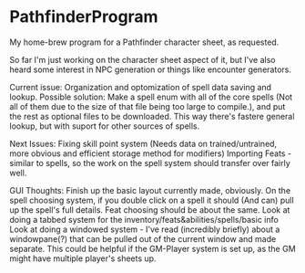 # PathfinderProgram
My home-brew program for a Pathfinder character sheet, as requested.

So far I'm just working on the character sheet aspect of it, but I've also heard some interest in NPC generation or 
things like encounter generators.


Current issue: Organization and optomization of spell data saving and lookup. 
Possible solution: Make a spell enum with all of the core spells (Not all of them due to the size of that file being too large to compile.), and put the rest as optional files to be downloaded. This way there's fastere general lookup, but with suport for other sources of spells.

Next Issues: Fixing skill point system (Needs data on trained/untrained, more obvious and efficient storage method for modifiers)
Importing Feats - similar to spells, so the work on the spell system should transfer over fairly well.


GUI Thoughts:
Finish up the basic layout currently made, obviously.
On the spell choosing system, if you double click on a spell it should (And can) pull up the spell's full details.
Feat choosing should be about the same.
Look at doing a tabbed system for the inventory/feats&abilities/spells/basic info
Look at doing a windowed system - I've read (incredibly briefly) about a windowpane(?) that can be pulled out of the current window and made separate. This could be helpful if the GM-Player system is set up, as the GM might have multiple player's sheets up.
